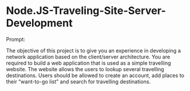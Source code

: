 # Node.JS-Traveling-Site-Server-Development

Prompt:

The objective of this project is to give you an experience in developing a network application based on the client/server architecture. You are required to build a web application that is used as a simple travelling website. The website allows the users to lookup several travelling destinations. Users should be allowed to create an account, add places to their “want-to-go list” and search for travelling destinations.
